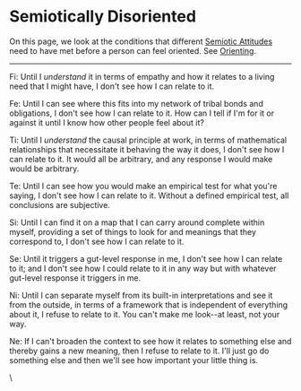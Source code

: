 # Semiotically Disoriented

On this page, we look at the conditions that different [Semiotic Attitudes](./) need to have met before a person can feel oriented. See [Orienting](../orienting/).

***

Fi: Until I _understand_ it in terms of empathy and how it relates to a living need that I might have, I don't see how I can relate to it.

Fe: Until I can see where this fits into my network of tribal bonds and obligations, I don't see how I can relate to it. How can I tell if I'm for it or against it until I know how other people feel about it?

Ti: Until I _understand_ the causal principle at work, in terms of mathematical relationships that necessitate it behaving the way it does, I don't see how I can relate to it. It would all be arbitrary, and any response I would make would be arbitrary.

Te: Until I can see how you would make an empirical test for what you're saying, I don't see how I can relate to it. Without a defined empirical test, all conclusions are subjective.

Si: Until I can find it on a map that I can carry around complete within myself, providing a set of things to look for and meanings that they correspond to, I don't see how I can relate to it.

Se: Until it triggers a gut-level response in me, I don't see how I can relate to it; and I don't see how I could relate to it in any way but with whatever gut-level response it triggers in me.

Ni: Until I can separate myself from its built-in interpretations and see it from the outside, in terms of a framework that is independent of everything about it, I refuse to relate to it. You can't make me look--at least, not your way.

Ne: If I can't broaden the context to see how it relates to something else and thereby gains a new meaning, then I refuse to relate to it. I'll just go do something else and then we'll see how important your little thing is.

\
